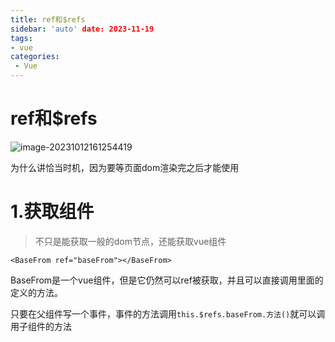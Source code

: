 ```yaml
---
title: ref和$refs
sidebar: 'auto' date: 2023-11-19
tags:
- vue
categories: 
 - Vue 
---
```

# ref和$refs

![image-20231012161254419](/image-20231012161254419.png)

为什么讲恰当时机，因为要等页面dom渲染完之后才能使用

# 1.获取组件

> 不只是能获取一般的dom节点，还能获取vue组件

`<BaseFrom ref="baseFrom"></BaseFrom>`

BaseFrom是一个vue组件，但是它仍然可以ref被获取，并且可以直接调用里面的定义的方法。

只要在父组件写一个事件，事件的方法调用`this.$refs.baseFrom.方法()`就可以调用子组件的方法